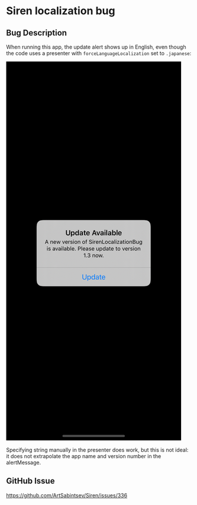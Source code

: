 # Siren localization bug

## Bug Description

When running this app, the update alert shows up in English, even though the code uses a presenter with `forceLanguageLocalization` set to `.japanese`:

![Screenshot](screenshot.png)

Specifying string manually in the presenter does work, but this is not ideal: it does not extrapolate the app name and version number in the alertMessage.

## GitHub Issue

https://github.com/ArtSabintsev/Siren/issues/336
